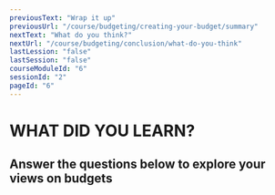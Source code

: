 ```yaml
---
previousText: "Wrap it up"
previousUrl: "/course/budgeting/creating-your-budget/summary"
nextText: "What do you think?"
nextUrl: "/course/budgeting/conclusion/what-do-you-think"
lastLession: "false"
lastSession: "false"
courseModuleId: "6"
sessionId: "2"
pageId: "6"
---
```



# WHAT DID YOU LEARN?
## Answer the questions below to explore your views on budgets